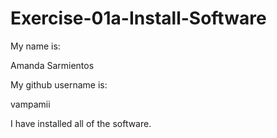 # Exercise-01a-Install-Software
My name is:

Amanda Sarmientos

My github username is:

vampamii

I have installed all of the software.
